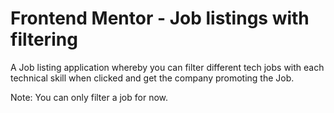 # Frontend Mentor - Job listings with filtering

A Job listing application whereby you can filter different tech jobs with each technical skill when clicked and get the company promoting the Job.

Note: You can only filter a job for now.